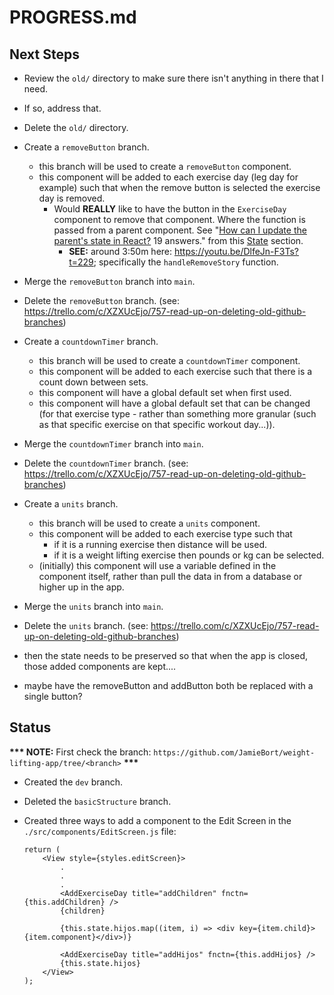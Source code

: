 # PROGRESS.md

## Next Steps

* Review the `old/` directory to make sure there isn't anything in there that I need.

* If so, address that.

* Delete the  `old/` directory.

* Create a `removeButton` branch.
    * this branch will be used to create a `removeButton` component.
    * this component will be added to each exercise day (leg day for example) such that when the remove button is selected the exercise day is removed.
        * Would **REALLY** like to have the button in the `ExerciseDay` component to remove that component. Where the function is passed from a parent component. See "[How can I update the parent's state in React?](https://stackoverflow.com/questions/35537229/how-can-i-update-the-parents-state-in-react) 19 answers." from this [State](https://github.com/JamieBort/LearningDirectory/blob/master/JavaScript/Libraries/React/ReactSpecificConcepts/State.md#state) section.
            * **SEE:** around 3:50m here: https://youtu.be/DlfeJn-F3Ts?t=229; specifically  the `handleRemoveStory` function.
    
* Merge the `removeButton` branch into `main`.
* Delete the `removeButton` branch. (see: https://trello.com/c/XZXUcEjo/757-read-up-on-deleting-old-github-branches)


* Create a `countdownTimer` branch.
    * this branch will be used to create a `countdownTimer` component.
    * this component will be added to each exercise such that there is a count down between sets.
    * this component will have a global default set when first used.
    * this component will have a global default set that can be changed (for that exercise type - rather than something more granular (such as that specific exercise on that specific workout day...)).
    
* Merge the `countdownTimer` branch into `main`.
* Delete the `countdownTimer` branch. (see: https://trello.com/c/XZXUcEjo/757-read-up-on-deleting-old-github-branches)
    

* Create a `units` branch.
    * this branch will be used to create a `units` component.
    * this component will be added to each exercise type such that 
        * if it is a running exercise then distance will be used.
        * if it is a weight lifting exercise then pounds or kg can be selected.
    * (initially) this component will use a variable defined in the component itself, rather than pull the data in from a database or higher up in the app.
    
* Merge the `units` branch into `main`.
* Delete the `units` branch. (see: https://trello.com/c/XZXUcEjo/757-read-up-on-deleting-old-github-branches)


* then the state needs to be preserved so that when the app is closed, those added components are kept....

* maybe have the removeButton and addButton both be replaced with a single button?

## Status
**\*\*\* NOTE:** First check the branch: `https://github.com/JamieBort/weight-lifting-app/tree/<branch>` **\*\*\***

* Created the `dev` branch.

* Deleted the `basicStructure` branch.

* Created three ways to add a component to the Edit Screen in the `./src/components/EditScreen.js` file:

    ```
    return (
        <View style={styles.editScreen}>
            .
            .
            .
            <AddExerciseDay title="addChildren" fnctn={this.addChildren} />
            {children}

            {this.state.hijos.map((item, i) => <div key={item.child}>{item.component}</div>)}

            <AddExerciseDay title="addHijos" fnctn={this.addHijos} />
            {this.state.hijos}
        </View>
    );
    ```
